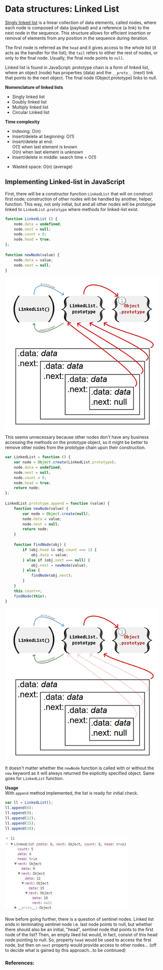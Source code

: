 # Data structures: Linked List

[Singly linked list](https://www.wikiwand.com/en/Linked_list) is a linear collection of data elements, called nodes, where each node is composed of data (payload) and a reference (a link) to the next node in the sequence. This structure allows for efficient insertion or removal of elements from any position in the sequence during iteration. 

The first node is referred as the `head` and it gives access to the whole list (it acts as the handler for the list); the `tail` refers to either the rest of nodes, or only to the final node. Usually, the final node points to `null`.

Linked list is found in JavaScript: prototype chain is a form of linked list, where an object (node) has properties (data) and the `__proto__` (next) link that points to the next object. The final node (Object.prototype) links to null.


**Nomenclature of linked lists**    
- Singly linked list
- Doubly linked list
- Multiply linked list
- Circular Linked list
     
     
**Time complexity**     
- Indexing: O(n)
- Insert/delete at beginning: O(1)
- Insert/delete at end:   
  O(1) when last element is known    
  O(n) when last element is unknown    
- Insert/delete in middle: search time + O(1)

* Wasted space: O(n) (average)


## Implementing Linked-list in JavaScript

First, there will be a constructor function `LinkedList` that will on construct first node; construction of other nodes will be handled by another, helper, function. This way, not only initial, but and all other nodes will be prototype linked to `LinkedList.prototype` where methods for linked-list exist. 

```js
function LinkedList () {
    node.data = undefined;
    node.next = null;
    node.count = 0;
    node.head = true;
};

function newNode(value) {
    node.data = value;
    node.next = null;
}
```

![Linked list diagram 1][ll1]

This seems unnecessary because other nodes don't have any business accessing the methods on the prototype object, so it might be better to remove other nodes from the prototype chain upon their construction.

```js
var LinkedList = function () {
    var node = Object.create(LinkedList.prototype);
    node.data = undefined;
    node.next = null;
    node.count = 0;
    node.head = true;
    return node;
};

LinkedList.prototype.append = function (value) {
    function newNode(value) {
        var node = Object.create(null);
        node.data = value;
        node.next = null;
        return node;
    }

    function findNode(obj) {
        if (obj.head && obj.count === 1) {
            obj.data = value;
        } else if (obj.next === null) {
            obj.next = newNode(value);
        } else {
            findNode(obj.next);
        }
    }
    this.count++;
    findNode(this);
}
```

![Linked list diagram 2][ll2]


It doesn't matter whether the `newNode` function is called with or without the `new` keyword as it will always returned the explicitly specified object. Same goes for `LinkedList` function.


**Usage**   
With `append` method implemented, the list is ready for initial check.

```js
var ll = LinkedList();
ll.append(6);
ll.append(9);
ll.append(12);
ll.append(15);
ll.append(18);
```
![Linked list initial check][ll3]

Now before going further, there is a question of sentinel nodes. Linked list ends in terminating sentinel node i.e. last node points to null, but whether there should also be an initial, "head", sentinel node that points to the first node of the list? Then, an empty liked list would, in fact, consist of this head node pointing to null. So, property `head` would be used to access the first node, but then on `next` property would provide access to other nodes... (off to decide what is gained by this approach...to be continued)





### References:
[ll1]: https://github.com/mandober/js-data-structures/blob/master/linked-list/linked-list-1.png?raw=true
[ll2]: https://github.com/mandober/js-data-structures/blob/master/linked-list/linked-list-2.png?raw=true
[ll3]: https://github.com/mandober/js-data-structures/blob/master/linked-list/linked-list-3.jpg?raw=true